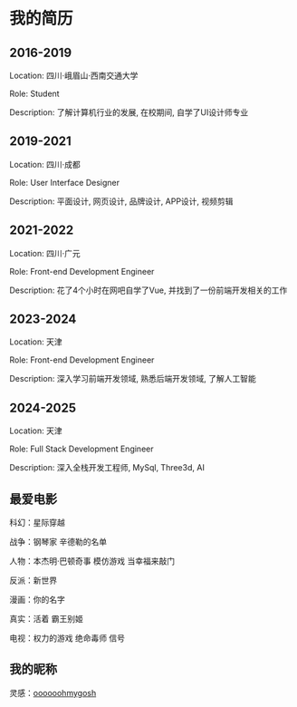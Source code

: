 # 我的简历

## 2016-2019

Location: 四川·峨眉山·西南交通大学

Role: Student

Description: 了解计算机行业的发展, 在校期间, 自学了UI设计师专业

## 2019-2021

Location: 四川·成都

Role: User Interface Designer

Description: 平面设计, 网页设计, 品牌设计, APP设计, 视频剪辑

## 2021-2022

Location: 四川·广元

Role: Front-end Development Engineer

Description: 花了4个小时在网吧自学了Vue, 并找到了一份前端开发相关的工作

## 2023-2024

Location: 天津

Role: Front-end Development Engineer

Description: 深入学习前端开发领域, 熟悉后端开发领域, 了解人工智能

## 2024-2025

Location: 天津

Role: Full Stack Development Engineer

Description: 深入全栈开发工程师, MySql, Three3d, AI

## 最爱电影

科幻：星际穿越

战争：钢琴家 辛德勒的名单

人物：本杰明·巴顿奇事 模仿游戏 当幸福来敲门

反派：新世界

漫画：你的名字

真实：活着 霸王别姬

电视：权力的游戏 绝命毒师 信号

## 我的昵称

灵感：[oooooohmygosh](https://space.bilibili.com/38053181)
